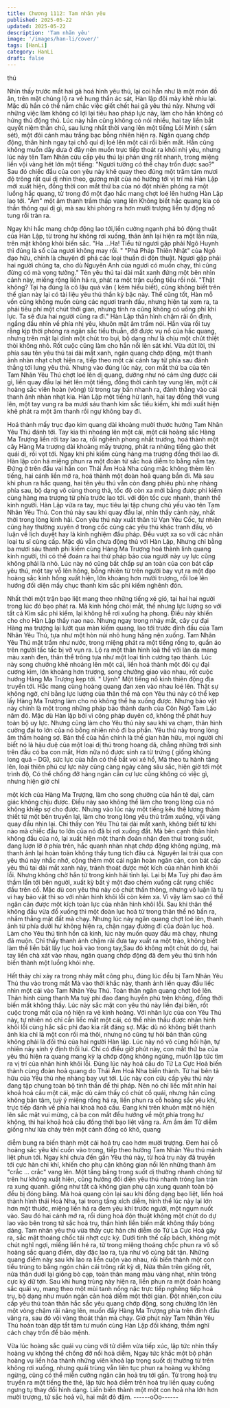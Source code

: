 ```yaml
---
title: Chương 1112: Tam nhãn yêu
published: 2025-05-22
updated: 2025-05-22
description: 'Tam nhãn yêu'
image: '/images/han-li/cover/'
tags: [HanLi]
category: HanLi
draft: false
---
```


thú

Nhìn thấy trước mắt hai gã hoá hình yêu thú, lại coi hắn như là
một món đồ ăn, trên mặt chúng lộ ra vẻ hung thần ác sát, Hàn lập
đôi mày khẽ nhíu lại.
Mặc dù hắn có thể nắm chắc việc giết chết hai gã yêu thú này.
Nhưng với những việc làm không có lợi lại tiêu hao pháp lực này,
làm cho hắn không có hứng thú động thủ.
Lúc này hắn cũng không có nói nhiều, hai tay liền bắt quyết niệm
thần chú, sau lưng nhất thời vang lên một tiếng Lôi Minh ( sấm
sét), một đôi cánh màu trắng bạc bỗng nhiên hiện ra.
Ngân quang chớp động, thân hình ngay tại chỗ quỉ dị loé lên một
cái rồi biến mất.
Hắn cũng không muốn dây dưa ở đây nên muốn trực tiếp thoát ra
khỏi nhị yêu, nhưng lúc này tên Tam Nhãn cửu cấp yêu thú lại
phản ứng rất nhanh, trong miệng liền vội vàng hét lớn một tiếng:
"Ngươi tưởng có thể chạy trốn được sao?" Sau đó chiếc đầu của
con yêu này khẽ quay theo đúng một trăm tám mươi độ trông rất
quỉ dị nhìn theo, gương mặt của nó hướng tới vị trí mà Hàn Lập
mới xuất hiện, đồng thời con mắt thứ ba của nó đột nhiên phóng
ra một luồng hắc quang, từ trong đó một đạo hắc mang chợt loé
lên hướng Hàn Lập lao tới.
"Ầm" một âm thanh trầm thấp vang lên
Không biết hắc quang kia có thần thông quỉ dị gì, mà sau khi
phóng ra hơn mười trượng liền tự động nổ tung rồi tràn ra.

Ngay khi hắc mang chớp động lao tới,liền cường ngạnh phá bỏ
động thuật của Hàn Lập, từ trong hư không rơi xuống, thân ảnh
lại hiện ra một lần nữa, trên mặt không khỏi biến sắc.
"Ha …Ha! Tiểu tử ngươi gặp phải Ngô Huynh thì đúng là số của
ngươi không may rồi.
" "Phá Pháp Thiên Nhật" của Ngô đạo hữu, chính là chuyên đi
phá các loại thuấn di độn thuật. Ngươi gặp phải hai người chúng
ta, cho dù Nguyên Anh của ngươi có muốn chạy, thì cũng đừng
có mà vọng tưởng." Tên yêu thú tai dài mắt xanh đứng một bên
nhìn cảnh này, miếng rộng liền há ra, phát ra một trận cuồng tiếu
rồi nói.
"Thật không? Tại hạ đúng là cô lậu quả văn ( kém hiểu biết), cũng
không biết trên thế gian này lại có tài liệu yêu thú thần kỳ bậc này.
Thế cũng tốt, Hàn mỗ vốn cũng không muốn cùng các ngươi
tranh đấu, nhưng hiện tại xem ra, ta phải tiêu phí một chút thời
gian, nhưng tính ra cũng không có uổng phí khí lực. Ta sẽ đưa hai
người cùng ra đi." Hàn Lập thân hình chậm rãi ổn định, ngẩng
đầu nhìn về phía nhị yêu, khuôn mặt âm trầm nói.
Hắn vừa rồi tuy rằng kịp thời phóng ra ngân sắc tiểu thuẫn, đỡ
được vụ nổ của hắc quang, nhưng trên mặt lại dính một chút tro
bụi, bộ dạng như là chịu một chút thiệt thòi không nhỏ. Rốt cuộc
cũng làm cho hắn nổi lên sát khí.
Vừa dứt lời, thì phía sau tên yêu thú tai dài mắt xanh, ngân quang
chớp động, một thanh ảnh nhàn nhạt chợt hiện ra, tiếp theo một
cái cánh tay từ phía sau đánh thẳng tới lưng yêu thú.
Nhưng vào đúng lúc này, con mắt thứ ba của tên Tam Nhãn Yêu
Thú chợt loé lên dị quang, dường như nó cảm ứng được cái gì,
liền quay đầu lại hét lên một tiếng, đồng thời cánh tay vung lên,
một cái hoàng sắc viên hoàn (vòng) từ trong tay bắn nhanh ra,
đánh thẳng vào cái thanh ảnh nhàn nhạt kia.
Hàn Lập một tiếng hừ lạnh, hai tay đồng thời vung lên, một tay
vung ra ba mươi sáu thanh kim sắc tiểu kiếm, khi mới xuất hiện
khẽ phát ra một âm thanh rồi ngự không bay đi.

Hoá thành mấy trục đạo kim quang dài khoảng mười thước hướng
Tam Nhãn Yêu Thú đánh tới. Tay kia thì nhoáng lên một cái, một
cái hoàng sắc Hàng Ma Trượng liền rời tay lao ra, rồi nghênh
phong nhất trướng, hoá thành một cây Hàng Ma trượng dài
khoảng mấy trượng, phát ra những tiếng gào thét quái dị, rồi vọt
tới.
Ngay khi phi kiếm cùng hàng ma trượng đồng thời lao đi. Hàn lập
còn há miệng phun ra một đoàn tử sắc hoả diễm to bằng nắm tay.
Đứng ở trên đầu vai hắn con Thái Âm Hoả Nha cũng mặc không
thèm lên tiếng, hai cánh liền mở ra, hoá thành một đoàn hoả
quang bắn đi.
Mà sau khi phun ra hắc quang, hai tên yêu thú vẫn còn đang
phiêu phù nhẹ nhàng phía sau, bộ dạng vô cùng thong thả, tốc độ
còn xa mới bằng được phi kiếm cùng hàng ma trượng từ phía
trước lao tới. với độn tốc cực nhanh, thanh thế kinh người.
Hàn Lập vừa ra tay, mục tiêu lại tập chung chủ yếu vào tên Tam
Nhãn Yêu Thú.
Con thú này sau khi quay đầu lại, nhìn thấy cảnh này, nhất thời
trong lòng kinh hãi.
Con yêu thú này xuất thân từ Vạn Yêu Cốc, tự nhiên cũng hay
thường xuyên ở trong cốc cùng các yêu thú khác tranh đấu, vô
luận về lịch duyệt hay là kinh nghiệm đấu pháp. Đều vượt xa so
với các nhân loại tu sĩ cùng cấp. Mặc dù vẫn chưa động thủ với
Hàn Lập, Nhưng chỉ bằng ba mươi sáu thanh phi kiếm cùng Hàng
Ma Trượng hoá thành linh quang kinh người, thì có thể đoán ra
hai thứ pháp bảo của người này uy lực cũng không phải là nhỏ.
Lúc này nó cũng bất chấp sự an toàn của con bát cấp yêu thú,
một tay vỗ lên hông, bỗng nhiên từ trên người bay vụt ra một đạo
hoàng sắc kinh hồng xuất hiện, lớn khoảng hơn mười trượng, rồi
loé lên hướng đối diện mấy chục thanh kim sắc phi kiếm nghênh
đón.

Nhất thời một trận bạo liệt mang theo những tiếng xé gió, tại hai
hai người trong lúc đó bạo phát ra. Mà kinh hồng chói mắt, thế
nhưng lực lượng so với tất cả Kim sắc phi kiếm, lại không hề rơi
xuống hạ phong.
Điều này khiến cho cho Hàn Lập thấy nao nao.
Nhưng ngay trong nháy mắt, cây cự đại Hàng ma trượng lại lướt
qua màn kiếm quang, lao tới trước đỉnh đầu của Tam Nhãn Yêu
Thú, tựa như một hòn núi nhỏ hung hăng nện xuống.
Tam Nhãn Yêu Thú mặt trầm như nước, trong miệng phát ra một
tiếng rống to, quần áo trên người tấc tấc bị vỡ vụn ra. Lộ ra một
thân hình loã thể với làn da mang màu xanh đen, thân thể trông
tựa như một loại tinh cương tạo thành.
Lúc này song chưởng khẽ nhoáng lên một cái, liền hoá thành một
đôi cự đại cương kìm, lớn khoảng hơn trượng, song chưởng giao
vào nhau, rốt cuộc hướng Hàng Ma Trượng kẹp tới.
" Uỳnh" Một tiếng nổ kinh thiên động địa truyền tới. Hắc mang
cùng hoàng quang đan xen vào nhau loé lên. Thật sự không ngờ,
chỉ bằng lực lượng của thân thể mà con Yêu thú này có thể kẹp
lấy Hàng Ma Trượng làm cho nó không thể hạ xuống được.
Nhưng bảo vật này chính là một trong những pháp bảo thành
danh của Côn Ngô Tam Lão năm đó. Mặc dù Hàn lập bởi vì công
pháp duyên cớ, không thể phát huy toàn bộ uy lực. Nhưng cũng
làm cho Yêu thú này sau khi va chạm, thân hình cường đại to lớn
của nó bỗng nhiên nhỏ đi ba phần.
Yêu thú này trong lòng âm thầm hoảng sợ.
Bản thể của hắn chính là thế gian hãn hữu, mọi người chỉ biết nó
là hậu duệ của một loại dị thú trong hoang dã, chẳng những trời
sinh trên đầu có ba con mắt, Hơn nữa nó được sinh ra từ trứng (
giống khủng long quá – DG), sức lực của hắn có thể bắt voi xé
hổ, Mà theo tu hành tăng lên, loại thiên phú cự lực này cũng càng
ngày càng sâu sắc, hiện giờ tới một trình độ, Có thể chống đỡ
hàng ngàn cân cự lực cũng không có việc gì, nhưng hiện giờ chỉ

một kích của Hàng Ma Trượng, làm cho song chưởng của hắn tê
dại, cảm giác không chịu được. Điều này sao không thể làm cho
trong lòng của nó không khiếp sợ cho được.
Nhưng vào lúc này một tiếng kêu thê lương thảm thiết từ một bên
truyền lại, làm cho trong lòng yêu thú trầm xuống, vội vàng quay
đầu nhìn lại.
Chỉ thấy con Yêu Thú tai dài mắt xanh, không biết từ khi nào mà
chiếc đầu to lớn của nó đã bị rơi xuống đất. Mà bên cạnh thân
hình không đầu của nó, lại xuất hiện một thanh đoản nhận đen
thui trong suốt, đang lượn lờ ở phía trên, hắc quanh nhàn nhạt
chớp động không ngừng, mà thanh ảnh lại hoàn toàn không thấy
tung tích đâu cả.
Nguyên lai trải qua con yêu thú này nhắc nhở, cộng thêm một cái
ngân hoàn ngăn cản, con bát cấp yêu thú tai dài mắt xanh này,
tránh thoát được một kích của nhân hình khôi lỗi. Nhưng không
chờ hắn từ trong kinh hãi tỉnh lại. Lại bị Ma Tuỷ phi đao âm thầm
lẩn tới bên người, xuất kỳ bất ý một đao chém xuống cắt rụng
chiếc đầu trên cổ.
Mặc dù con yêu thú này có chút thần thông, nhưng vô luận là tu vi
hay bảo vật thì so với nhân hình khôi lỗi còn kém xa. Vì vậy làm
sao có thể ngăn cản được một kích toàn lực của nhân hình khôi
lỗi.
Sau khi thân thể không đầu vừa đổ xuống thì một đoàn lục hoả từ
trong thân thể nó bắn ra, nhắm thẳng mặt đất mà chạy.
Nhưng lúc này ngân quang chợt loé lên, thanh ảnh từ phía dưới
hư không hiện ra, chặn ngay đường đi của đoàn lục hoả.
Làm cho Yêu thú tinh hồn cả kinh, lúc này muốn quay đầu mà
chạy, nhưng đã muộn.
Chỉ thấy thanh ảnh chậm rãi đưa tay xuất ra một trảo, không biết
làm thế liền bắt lấy lục hoả vào trong tay,Sau đó không một chút
do dự, hai tay liền chà xát vào nhau, ngân quang chớp động đã
đem yêu thú tinh hồn biến thành một luồng khói nhẹ.

Hết thảy chỉ xảy ra trong nháy mắt công phu, đúng lúc đều bị Tam
Nhãn Yêu Thú thu vào trong mắt
Mà vào thời khắc này, thanh ảnh liền quay đầu liếc nhìn một cái
vào Tam Nhãn Yêu Thú. Toàn thân ngân quang chợt loé lên. Thân
hình cùng thanh Ma tuỷ phi đao đang huyền phù trên không, đồng
thời biến mất không thấy.
Lúc này sắc mặt con yêu thú này liền đại biến, rốt cuộc trong mắt
của nó hiện ra vẻ kinh hoảng.
Với nhãn lực của con Yêu Thú này, tự nhiên nó chỉ cần liếc mắt
một cái, có thể nhìn thấu được nhân hình khôi lỗi cùng hắc sắc
phi đao kia rất đáng sợ. Mặc dù nó không biết thanh ảnh kia chỉ là
một con rối mà thôi, nhưng nó cũng tự hỏi bản thân cũng không
phải là đối thủ của hai người Hàn lập. Lúc này nó vô cùng hối hận,
tự nhiên nảy sinh ý định thối lui.
Chỉ có điều giờ phút này, con mắt thứ ba của yêu thú hiện ra
quang mang kỳ lạ chớp động không ngừng, muốn lập tức tìm ra vị
trí của nhân hình khôi lỗi.
Đúng lúc này hoả cầu do Tử La Cực Hoả biến thành cùng đoàn
hoả quang do Thái Âm Hoả Nha biến thành. Từ hai bên tả hữu
của Yêu thú nhẹ nhàng bay vụt tới.
Lúc này con cửu cấp yêu thú này đang tập chung toàn bộ tinh
thần để thi pháp. Nên nó chỉ liếc mắt nhìn hai khoả hoả cầu một
cái, mặc dù cảm thấy có chút cổ quái, nhưng hắn cũng không bận
tâm, tuỳ ý miệng rống há ra, liền phun ra cỗ hoàng sắc yêu khí,
trực tiếp đánh về phía hai khoả hoả cầu.
Đang khi trên khuôn mặt nó hiện lên sắc mặt vui mừng, cả ba con
mắt đều hướng về một phía trong hư không, thì hai khoả hoả cầu
đồng thời bạo liệt văng ra.
Ầm ầm ầm
Tử diễm giống như lửa cháy trên một cánh đồng cỏ khô, quang

diễm bung ra biến thành một cái hoả trụ cao hơm mười trượng.
Đem hai cỗ hoàng sắc yêu khí cuốn vào trong, tiếp theo hướng
Tam Nhãn Yêu thú mãnh liệt phun tới.
Ngay khi chưa đến gần Yêu thú này, từ hoả trụ này đã truyền tới
cực hàn chi khí, khiến cho phụ cận không gian nổi lên những
thanh âm "crắc … crắc" vang lên. Một tầng băng trong suốt dị
thường nhanh chóng từ trên hư không xuất hiện, cũng hướng đối
diện yêu thú nhanh tróng lan tràn ra xung quanh. giống như tất cả
không gian phụ cận xung quanh toàn bộ đều bị đóng băng.
Mà hoả quang còn lại sau khi đồng dạng bạo liệt, liền hoá thành
hình thái Hoả Nha, tại trong tầng xích diễm, hình thể lúc này lại
lớn hơn một thước, miệng liền há ra đem yêu khí trước người,
một ngụm nuốt vào. Sau đó hai cánh mở ra, rồi dùng hoả độn
thuật không một chút do dự lao vào bên trong tử sắc hoả trụ, thân
hình liền biến mất không thấy bóng dáng.
Tam nhãn yêu thú vừa thấy cực hàn chi diễm do Tử La Cực Hoả
gây ra, sắc mặt thoáng chốc tái nhợt cực kỳ.
Dưới tình thế cấp bách, không một chút nghĩ ngợi, miếng liền hé
ra, từ trong miệng thoáng chốc phun ra vô số hoàng sắc quang
điểm, dày đặc lao ra, tựa như vô cùng bất tận. Những quang điểm
này sau khi lao ra liền cuộn vào nhau, rồi biến thành một con tiểu
trùng to bằng ngón chân cái trông rất kỳ dị, Nửa thân trên giống
rết, nửa thân dưới lại giống bò cạp, toàn thân mang màu vàng
nhạt, nhìn trông cực kỳ dữ tợn.
Sau khi hung trùng này hiện ra, liền phun ra một đoàn hoàng sắc
quái vụ, mang theo một mùi tanh nồng nặc trực tiếp nghêng tiếp
hoả trụ, bộ dạng như muốn ngăn cản hoả diễm một thời gian.
Đột nhiên,con cửu cấp yêu thú toàn thân hắc sắc yêu quang chớp
động, song chưởng lớn lên một vòng chậm rãi nâng lên, muốn
đẩy Hàng Ma Trượng phía trên đỉnh đầu văng ra, sau đó vội vàng
thoát thân mà chạy. Giờ phút này Tam Nhãn Yêu Thú hoàn toàn
dập tắt tâm tư muốn cùng Hàn Lập đối kháng, thầm nghĩ cách
chạy trốn để bảo mệnh.

Vừa lúc hoàng sắc quái vụ cùng với tử diễm vừa tiếp xúc, lập tức
nhìn thấy hoàng vụ không thể chống đỡ nổi hoả diễm, Ngay tức
khắc một bộ phận hoàng vụ liền hóa thành những viên khoả lạp
trọng suốt dị thường từ trên không rơi xuống, nhưng quái trùng
vẫn liên tục phun ra hoàng vụ không ngừng, cũng có thể miễn
cưỡng ngăn cản hoả trụ tới gần.
Từ trong hoả trụ truyền ra một tiếng the thé, lập tức hoả diễm trên
hoả trụ liền quay cuồng ngưng tụ thay đổi hình dạng. Liền biến
thành một một con hoả nha lớn hơn mười trượng, tử sắc hoả vũ,
hai mắt đỏ đậm.
------oOo------
